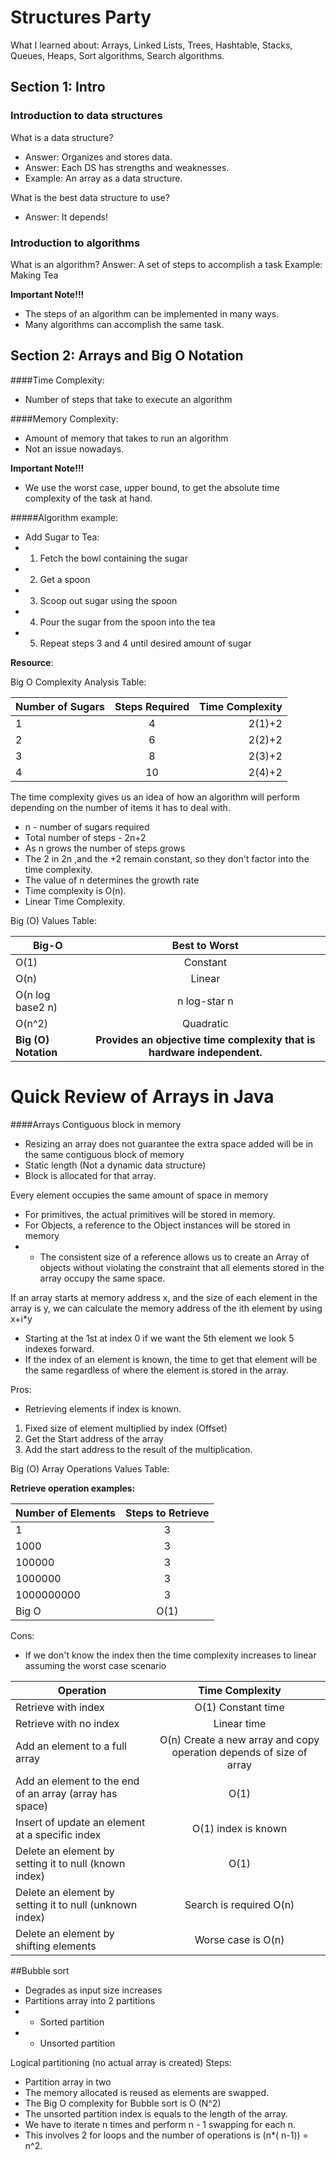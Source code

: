 # Structures Party
What I learned about: 
Arrays,
Linked Lists,
Trees,
Hashtable,
Stacks,
Queues,
Heaps,
Sort algorithms,
Search algorithms.
## Section 1: Intro

### Introduction to data structures
What is a data structure?
- Answer: Organizes and stores data.
- Answer: Each DS has strengths and weaknesses.
- Example: An array as a data structure.

What is the best data structure to use?
- Answer: It depends!

### Introduction to algorithms
What is an algorithm?
Answer: A set of steps to accomplish a task
Example: Making Tea

**Important Note!!!** 
- The steps of an algorithm can be implemented in many ways.
- Many algorithms can accomplish the same task.

## Section 2: Arrays and Big O Notation

####Time Complexity:
- Number of steps that take to execute an algorithm 
  
####Memory Complexity:
- Amount of memory that takes to run an algorithm
- Not an issue nowadays.

**Important Note!!!**
- We use the worst case, upper bound, to get the absolute time complexity of the task at hand.

#####Algorithm example:
- Add Sugar to Tea:
- 1. Fetch the bowl containing the sugar
- 2. Get a spoon
- 3. Scoop out sugar using the spoon
- 4. Pour the sugar from the spoon into the tea
- 5. Repeat steps 3 and 4 until desired amount of sugar

**Resource**:

Big O Complexity Analysis Table:

| Number of Sugars | Steps Required | Time Complexity|
| ------------- |:-------------:| -----:|
| 1 | 4  | 2(1)+2 |
| 2 | 6  | 2(2)+2 |
| 3 | 8  | 2(3)+2 |
| 4 | 10 | 2(4)+2 |

The time complexity gives us an idea of how an algorithm will perform depending on the number of items it has to deal with.

- n - number of sugars required
- Total number of steps - 2n+2
- As n grows the number of steps grows
- The 2 in 2n ,and the +2 remain constant, so they don't factor into the time complexity.
- The value of n determines the growth rate
- Time complexity is O(n).
- Linear Time Complexity.

Big (O) Values Table:

| Big-O |   Best to Worst |
| ---- |:----:|
| O(1) | Constant | 
| O(n) | Linear | 
| O(n log base2 n)| n log-star n |
| O(n^2) | Quadratic |
| **Big (O) Notation** | **Provides an objective time complexity that is hardware independent.**

# Quick Review of Arrays in Java

####Arrays
Contiguous block in memory
- Resizing an array does not guarantee the extra space added will be in the same contiguous block of memory
- Static length (Not a dynamic data structure)
- Block is allocated for that array.

Every element occupies the same amount of space in memory
- For primitives, the actual primitives will be stored in memory.
- For Objects, a reference to the Object instances will be stored in memory
- - The consistent size of a reference allows us to create an Array of objects without violating the constraint that all elements stored in the array occupy the same space.

If an array starts at memory address x, and the size of each element in the array is y, we can calculate the memory address of the ith element by using x+i*y
- Starting at the 1st at index 0 if we want the 5th element we look 5 indexes forward.
- If the index of an element is known, the time to get that element will be the same regardless of where the element is stored in the array.

Pros:
- Retrieving elements if index is known.
1. Fixed size of element multiplied by index (Offset)
2. Get the Start address of the array
3. Add the start address to the result of the multiplication.    

Big (O) Array Operations Values Table:

**Retrieve operation examples:**

| Number of Elements|    Steps to Retrieve |
| ---- |:----:|
| 1 | 3 | 
| 1000 | 3 | 
| 100000| 3 |
| 1000000 | 3 |
| 1000000000 | 3 |
|Big O| O(1)|


Cons:
- If we don't know the index then the time complexity increases to linear assuming the worst case scenario

| Operation| Time Complexity |
| ---- |:----:|
| Retrieve with index | O(1) Constant time | 
| Retrieve with  no index | Linear time | 
| Add an element to a full array | O(n) Create a new array and copy operation depends of size of array|
| Add an element to the end of an array (array has space) | O(1) |
| Insert of update an element at a specific index| O(1) index is known |
| Delete an element by setting it to null (known index)| O(1)|
| Delete an element by setting it to null (unknown index)| Search is required O(n)|
| Delete an element by shifting elements | Worse case is O(n)|


##Bubble sort
- Degrades as input size increases
- Partitions array into 2 partitions
- - Sorted partition
- - Unsorted partition
    
Logical partitioning (no actual array is  created)
Steps:
- Partition array in two
- The memory allocated is reused as elements are swapped.
- The Big O complexity for Bubble sort is O (N^2)
- The unsorted partition index is equals to the length of the array.
- We have to iterate n times and perform n - 1 swapping for each n.
- This involves 2 for loops and the number of operations is (n*( n-1)) = n^2.


##
